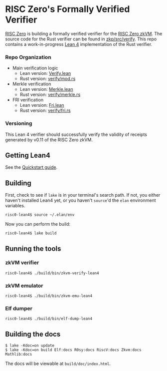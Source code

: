 # RISC Zero's Formally Verified Verifier
[RISC Zero](https://www.risczero.com) is building a formally verified verifier for the [RISC Zero zkVM](https://www.github.com/risc0/risc0). 
The source code for the Rust verifier can be found in [zkp/src/verify](https://github.com/risc0/risc0/tree/main/risc0/zkp/src/verify).
This repo contains a work-in-progress [Lean 4](https://leanprover.github.io/) implementation of the Rust verifier. 

### Repo Organization
- Main verification logic 
  - Lean version: [Verify.lean](https://github.com/risc0/risc0-lean4/blob/main/Zkvm/Verify.lean) 
  - Rust version: [verify/mod.rs](https://github.com/risc0/risc0/tree/main/risc0/zkp/src/verify/mod.rs) 
- Merkle verification
  - Lean version: [Merkle.lean](https://github.com/risc0/risc0-lean4/blob/main/Zkvm/Verify/Merkle.lean) 
  - Rust version: [verify/merkle.rs](https://github.com/risc0/risc0/blob/main/risc0/zkp/src/verify/merkle.rs)
- FRI verification
  - Lean version: [Fri.lean](https://github.com/risc0/risc0-lean4/blob/main/Zkvm/Seal/Fri.lean)
  - Rust version: [verify/fri.rs](https://github.com/risc0/risc0/blob/main/risc0/zkp/src/verify/fri.rs) 

### Versioning
This Lean 4 verifier should successfully verify the validity of receipts generated by v0.11 of the RISC Zero zkVM. 


## Getting Lean4

See the [Quickstart guide](https://leanprover.github.io/lean4/doc/quickstart.html).


## Building

First, check to see if `lake` is in your terminal's search path. If not, you either haven't installed Lean4 yet, or you haven't `source`'d the `elan` environment variables.

```console
risc0-lean4$ source ~/.elan/env
```

Now you can perform the build:

```console
risc0-lean4$ lake build
```

## Running the tools

### zkVM verifier

```console
risc0-lean4$ ./build/bin/zkvm-verify-lean4
```

### zkVM emulator

```console
risc0-lean4$ ./build/bin/zkvm-emu-lean4
```

### Elf dumper

```console
risc0-lean4$ ./build/bin/elf-dump-lean4
```

## Building the docs

```console
$ lake -Kdoc=on update
$ lake -Kdoc=on build Elf:docs R0sy:docs RiscV:docs Zkvm:docs Mathlib:docs
```

The docs will be viewable at `build/doc/index.html`.
